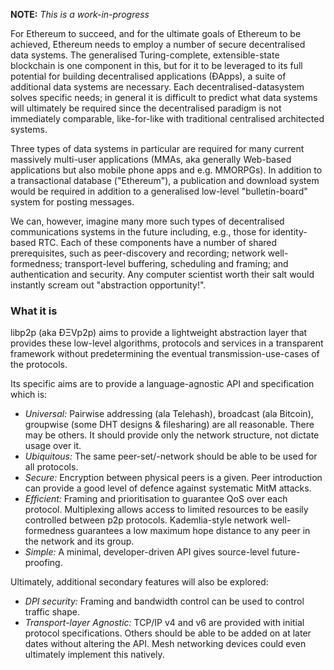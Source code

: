 **NOTE:** *This is a work-in-progress*

For Ethereum to succeed, and for the ultimate goals of Ethereum to be achieved, Ethereum needs to employ a number of secure decentralised data systems. The generalised Turing-complete, extensible-state blockchain is one component in this, but for it to be leveraged to its full potential for building decentralised applications (ÐApps), a suite of additional data systems are necessary. Each decentralised-datasystem solves specific needs; in general it is difficult to predict what data systems will ultimately be required since the decentralised paradigm is not immediately comparable, like-for-like with traditional centralised architected systems.

Three types of data systems in particular are required for many current massively multi-user applications (MMAs, aka generally Web-based applications but also mobile phone apps and e.g. MMORPGs). In addition to a transactional database ("Ethereum"), a publication and download system would be required in addition to a generalised low-level "bulletin-board" system for posting messages.

We can, however, imagine many more such types of decentralised communications systems in the future including, e.g., those for identity-based RTC. Each of these components have a number of shared prerequisites, such as peer-discovery and recording; network well-formedness; transport-level buffering, scheduling and framing; and authentication and security. Any computer scientist worth their salt would instantly scream out "abstraction opportunity!".

### What it is

libp2p (aka ÐΞVp2p) aims to provide a lightweight abstraction layer that provides these low-level algorithms, protocols and services in a transparent framework without predetermining the eventual transmission-use-cases of the protocols.

Its specific aims are to provide a language-agnostic API and specification which is:
- *Universal:* Pairwise addressing (ala Telehash), broadcast (ala Bitcoin), groupwise (some DHT designs & filesharing) are all reasonable. There may be others. It should provide only the network structure, not dictate usage over it.
- *Ubiquitous:* The same peer-set/-network should be able to be used for all protocols.
- *Secure:* Encryption between physical peers is a given. Peer introduction can provide a good level of defence against systematic MitM attacks.
- *Efficient:* Framing and prioritisation to guarantee QoS over each protocol. Multiplexing allows access to limited resources to be easily controlled between p2p protocols. Kademlia-style network well-formedness guarantees a low maximum hope distance to any peer in the network and its group.
- *Simple:* A minimal, developer-driven API gives source-level future-proofing.

Ultimately, additional secondary features will also be explored:
- *DPI security:* Framing and bandwidth control can be used to control traffic shape.
- *Transport-layer Agnostic:* TCP/IP v4 and v6 are provided with initial protocol specifications. Others should be able to be added on at later dates without altering the API. Mesh networking devices could even ultimately implement this natively.
